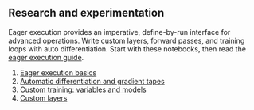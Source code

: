 ## Research and experimentation

Eager execution provides an imperative, define-by-run interface for advanced
operations. Write custom layers, forward passes, and training loops with auto
differentiation. Start with these notebooks, then read the
[eager execution guide](https://www.tensorflow.org/guide/eager).

1. [Eager execution basics](./eager_basics.ipynb)
2. [Automatic differentiation and gradient tapes](./automatic_differentiation.ipynb)
3. [Custom training: variables and models](./custom_training.ipynb)
4. [Custom layers](./custom_layers.ipynb)
